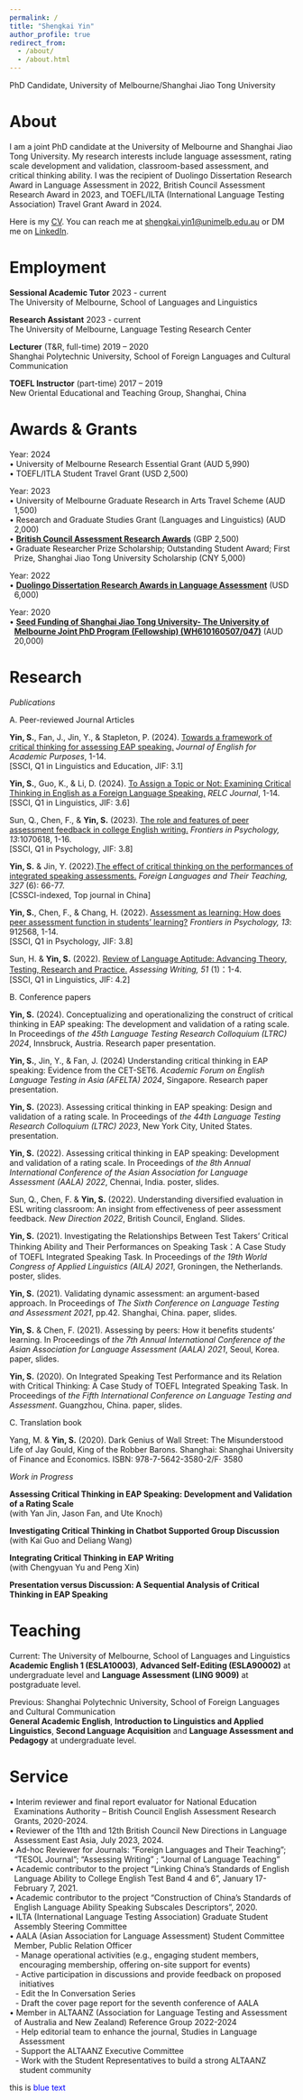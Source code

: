 ```yaml
---
permalink: /
title: "Shengkai Yin"
author_profile: true
redirect_from: 
  - /about/
  - /about.html
---
```


PhD Candidate, University of Melbourne/Shanghai Jiao Tong University

About
======

I am a joint PhD candidate at the University of Melbourne and Shanghai Jiao Tong University. My research interests include language assessment, rating scale
development and validation, classroom-based assessment, and critical thinking ability. I was the recipient of Duolingo Dissertation Research Award in Language Assessment in 2022, British Council Assessment Research Award in 2023, and TOEFL/ILTA (International Language Testing Association) Travel Grant Award in 2024.  
  
Here is my [CV](https://shengkaiyin.com/files/Shengkai-CV.pdf). You can reach me at [shengkai.yin1@unimelb.edu.au](mailto:shengkai.yin1@unimelb.edu.au) or DM me on [LinkedIn](https://www.linkedin.com/in/shengkai-yin/).
  
Employment
======

**Sessional Academic Tutor**	2023 - current  
The University of Melbourne, School of Languages and Linguistics  
  
**Research Assistant** 	2023 - current  
The University of Melbourne, Language Testing Research Center  
  
**Lecturer** (T&R, full-time) 	2019 – 2020  
Shanghai Polytechnic University, School of Foreign Languages and Cultural Communication  
  
**TOEFL Instructor** (part-time)	2017 – 2019  
New Oriental Educational and Teaching Group, Shanghai, China  
  
Awards & Grants
======
  
Year: 2024  
<span class="hanging-indent-title">• University of Melbourne Research Essential Grant (AUD 5,990)  </span>
<span class="hanging-indent-title">• TOEFL/ITLA Student Travel Grant (USD 2,500)  </span>

Year: 2023  
<span class="hanging-indent-title">• University of Melbourne Graduate Research in Arts Travel Scheme (AUD 1,500)  </span>
<span class="hanging-indent-title">• Research and Graduate Studies Grant (Languages and Linguistics) (AUD 2,000)  </span>
<span class="hanging-indent-title">• [**British Council Assessment Research Awards**](https://www.britishcouncil.org/exam/english/aptis/research/grants-and-awards/awards) (GBP 2,500)  </span>
<span class="hanging-indent-title">• Graduate Researcher Prize Scholarship; Outstanding Student Award; First Prize, Shanghai Jiao Tong University Scholarship (CNY 5,000)  </span>

Year: 2022  
<span class="hanging-indent-title">• [**Duolingo Dissertation Research Awards in Language Assessment**](https://blog.duolingo.com/p/905403ae-572f-431a-8bf6-ba5037f2ec85/&#41) (USD 6,000)  </span>

Year: 2020  
<span class="hanging-indent-title">• [**Seed Funding of Shanghai Jiao Tong University- The University of Melbourne Joint PhD Program &#40;Fellowship&#41; &#40;WH610160507/047&#41;**](https://research.unimelb.edu.au/strengths/initiatives/international-training-groups/shanghai-melbourne-research-training-group/current-projects/conceptualising-and-operationalising-the-construct-of-critical-thinking-in-speaking) (AUD 20,000)  </span>
  
Research
======

*Publications* 
  
A. Peer-reviewed Journal Articles  
  
**Yin, S.**, Fan, J., Jin, Y., & Stapleton, P. (2024). [Towards a framework of critical thinking for assessing EAP speaking.](https://doi.org/10.1016/j.jeap.2024.101426)   *Journal of English for Academic Purposes*, 1-14.  
[SSCI, Q1 in Linguistics and Education, JIF: 3.1]  

**Yin, S.**, Guo, K., & Li, D. (2024). [To Assign a Topic or Not: Examining Critical Thinking in English as a Foreign Language Speaking.](https://doi.org/10.1177/00336882231222651) *RELC Journal*, 1-14.  
[SSCI, Q1 in Linguistics, JIF: 3.6]  
  
Sun, Q., Chen, F., & **Yin, S.** (2023). [The role and features of peer assessment feedback in college English writing.](https://doi.org/10.3389/fpsyg.2022.1070618)  *Frontiers in Psychology, 13*:1070618, 1-16.  
[SSCI, Q1 in Psychology, JIF: 3.8]  

**Yin, S.** & Jin, Y. (2022).[The effect of critical thinking on the performances of integrated speaking assessments.](https://doi.org/10.13458/j.cnki.flatt.004905) *Foreign Languages and Their Teaching, 327* (6): 66-77.  
[CSSCI-indexed, Top journal in China]  

**Yin, S.**, Chen, F., & Chang, H. (2022). [Assessment as learning: How does peer assessment function in students’ learning?](https://doi.org/10.3389/fpsyg.2022.912568) *Frontiers in Psychology, 13*: 912568, 1-14.  
[SSCI, Q1 in Psychology, JIF: 3.8]  
  
Sun, H. & **Yin, S.** (2022). [Review of Language Aptitude: Advancing Theory, Testing, Research and Practice.](https://doi.org/10.1016/j.asw.2021.100588) *Assessing Writing, 51* (1)：1-4.  
[SSCI, Q1 in Linguistics, JIF: 4.2]  
  
B. Conference papers  
  
**Yin, S.** (2024). Conceptualizing and operationalizing the construct of critical thinking in EAP speaking: The development and validation of a rating scale. In Proceedings of *the 45th Language Testing Research Colloquium (LTRC) 2024*, Innsbruck, Austria. Research paper presentation.  
  
**Yin, S.**, Jin, Y., & Fan, J. (2024) Understanding critical thinking in EAP speaking: Evidence from the CET-SET6. *Academic Forum on English Language Testing in Asia (AFELTA) 2024*, Singapore. Research paper presentation.  
  
**Yin, S.** (2023). Assessing critical thinking in EAP speaking: Design and validation of a rating scale. In Proceedings of *the 44th Language Testing Research Colloquium (LTRC) 2023*, New York City, United States. presentation.  
  
**Yin, S.** (2022). Assessing critical thinking in EAP speaking: Development and validation of a rating scale. In Proceedings of *the 8th Annual International Conference of the Asian Association for Language Assessment (AALA) 2022*, Chennai, India. poster, slides.  
  
Sun, Q., Chen, F. & **Yin, S.** (2022). Understanding diversified evaluation in ESL writing classroom: An insight from effectiveness of peer assessment feedback. *New Direction 2022*, British Council, England. Slides.  
  
**Yin, S.** (2021). Investigating the Relationships Between Test Takers’ Critical Thinking Ability and Their Performances on Speaking Task：A Case Study of TOEFL Integrated Speaking Task. In Proceedings of *the 19th World Congress of Applied Linguistics (AILA) 2021*, Groningen, the Netherlands. poster, slides.  
  
**Yin, S.** (2021). Validating dynamic assessment: an argument-based approach. In Proceedings of *The Sixth Conference on Language Testing and Assessment 2021*, pp.42. Shanghai, China. paper, slides.  
  
**Yin, S.** & Chen, F. (2021). Assessing by peers: How it benefits students’ learning. In Proceedings of *the 7th Annual International Conference of the Asian Association for Language Assessment (AALA) 2021*, Seoul, Korea. paper, slides.  
  
**Yin, S.** (2020). On Integrated Speaking Test Performance and its Relation with Critical Thinking: A Case Study of TOEFL Integrated Speaking Task. In Proceedings of *the Fifth International Conference on Language Testing and Assessment*. Guangzhou, China. paper, slides.  
  
C. Translation book  
  
Yang, M. & **Yin, S.** (2020). Dark Genius of Wall Street: The Misunderstood Life of Jay Gould, King of the Robber Barons. Shanghai: Shanghai University of Finance and Economics. ISBN: 978-7-5642-3580-2/F· 3580  
  
*Work in Progress*  
  
**Assessing Critical Thinking in EAP Speaking: Development and Validation of a Rating Scale**  
(with Yan Jin, Jason Fan, and Ute Knoch)  
  
**Investigating Critical Thinking in Chatbot Supported Group Discussion**  
(with Kai Guo and Deliang Wang)  
  
**Integrating Critical Thinking in EAP Writing**  
(with Chengyuan Yu and Peng Xin)  
  
**Presentation versus Discussion: A Sequential Analysis of Critical Thinking in EAP Speaking**  

Teaching
======
Current: The University of Melbourne, School of Languages and Linguistics  
**Academic English 1 (ESLA10003)**, **Advanced Self-Editing (ESLA90002)** at undergraduate level and **Language Assessment (LING 9009)** at postgraduate level.  
  
Previous: Shanghai Polytechnic University, School of Foreign Languages and Cultural Communication  
**General Academic English**, **Introduction to Linguistics and Applied Linguistics**, **Second Language Acquisition** and **Language Assessment and Pedagogy** at undergraduate level.  
  

Service
======

<span class="hanging-indent-title">• Interim reviewer and final report evaluator for National Education Examinations Authority – British Council English Assessment Research Grants, 2020-2024.  </span>
<span class="hanging-indent-title">• Reviewer of the 11th and 12th British Council New Directions in Language Assessment East Asia, July 2023, 2024.  </span>
<span class="hanging-indent-title">• Ad-hoc Reviewer for Journals: “Foreign Languages and Their Teaching”; “TESOL Journal”; “Assessing Writing” ; “Journal of Language Teaching”  </span>
<span class="hanging-indent-title">• Academic contributor to the project “Linking China’s Standards of English Language Ability to College English Test Band 4 and 6”, January 17- February 7, 2021.  </span>
<span class="hanging-indent-title">• Academic contributor to the project “Construction of China’s Standards of English Language Ability Speaking Subscales Descriptors”, 2020.  </span>
<span class="hanging-indent-title">• ILTA (International Language Testing Association) Graduate Student Assembly Steering Committee  </span>
<span class="hanging-indent-title">• AALA (Asian Association for Language Assessment) Student Committee Member, Public Relation Officer  </span>
<span class="hanging-indent">&nbsp;&nbsp;&nbsp;- Manage operational activities (e.g., engaging student members, encouraging membership, offering on-site support for events)  </span>
<span class="hanging-indent">&nbsp;&nbsp;&nbsp;- Active participation in discussions and provide feedback on proposed initiatives  </span>
<span class="hanging-indent">&nbsp;&nbsp;&nbsp;- Edit the In Conversation Series  </span>
<span class="hanging-indent">&nbsp;&nbsp;&nbsp;- Draft the cover page report for the seventh conference of AALA  </span>
<span class="hanging-indent-title">• Member in ALTAANZ (Association for Language Testing and Assessment of Australia and New Zealand) Reference Group 2022-2024  </span>
<span class="hanging-indent">&nbsp;&nbsp;&nbsp;- Help editorial team to enhance the journal, Studies in Language Assessment  </span>
<span class="hanging-indent">&nbsp;&nbsp;&nbsp;- Support the ALTAANZ Executive Committee  </span>
<span class="hanging-indent">&nbsp;&nbsp;&nbsp;- Work with the Student Representatives to build a strong ALTAANZ student community  </span>

this is <span style="color: blue">blue text</span>
<style type="text/css">
.hanging-indent {
    padding-left: 1.25em;
    text-indent: -1.35em;
    display: block;
}
</style>

<style type="text/css">
.hanging-indent-title {
    padding-left: 0.6em;
    text-indent: -0.6em;
    display: block;
}
</style>

